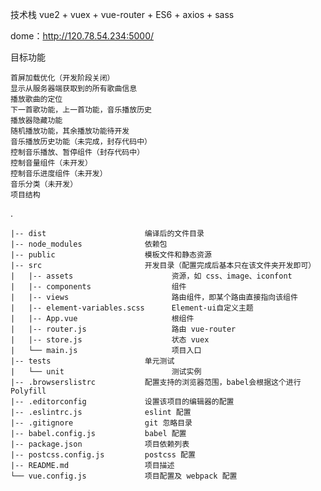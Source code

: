 技术栈 vue2 + vuex + vue-router + ES6 + axios + sass

dome：http://120.78.54.234:5000/

目标功能

    首屏加载优化（开发阶段关闭）
    显示从服务器端获取到的所有歌曲信息
    播放歌曲的定位
    下一首歌功能，上一首功能，音乐播放历史
    播放器隐藏功能
    随机播放功能，其余播放功能待开发
    音乐播放历史功能（未完成，封存代码中）
    控制音乐播放、暂停组件（封存代码中）
    控制音量组件（未开发）
    控制音乐进度组件（未开发）
    音乐分类（未开发）
    项目结构

.

    |-- dist                      编译后的文件目录
    |-- node_modules              依赖包
    |-- public                    模板文件和静态资源
    |-- src                       开发目录（配置完成后基本只在该文件夹开发即可）
    |   |-- assets                      资源，如 css、image、iconfont
    |   |-- components                  组件
    |   |-- views                       路由组件，即某个路由直接指向该组件
    |   |-- element-variables.scss      Element-ui自定义主题
    |   |-- App.vue                     根组件
    |   |-- router.js                   路由 vue-router
    |   |-- store.js                    状态 vuex
    |   └── main.js                     项目入口
    |-- tests                     单元测试
    |   └── unit                        测试实例
    |-- .browserslistrc           配置支持的浏览器范围，babel会根据这个进行 Polyfill
    |-- .editorconfig             设置该项目的编辑器的配置
    |-- .eslintrc.js              eslint 配置
    |-- .gitignore                git 忽略目录
    |-- babel.config.js           babel 配置
    |-- package.json              项目依赖列表
    |-- postcss.config.js         postcss 配置
    |-- README.md                 项目描述
    └── vue.config.js             项目配置及 webpack 配置
